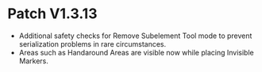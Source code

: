 ﻿# Patch V1.3.13
* Additional safety checks for Remove Subelement Tool mode to prevent serialization problems in rare circumstances.
* Areas such as Handaround Areas are visible now while placing Invisible Markers.
